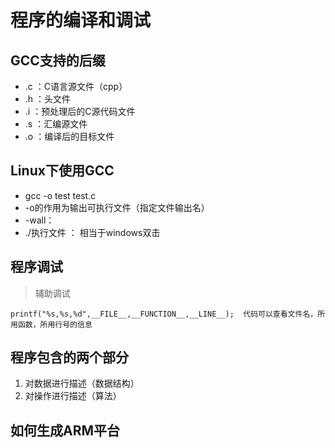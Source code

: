 # **程序的编译和调试**

## **GCC支持的后缀**
- .c ：C语言源文件（cpp）
- .h ：头文件
- .i ：预处理后的C源代码文件
- .s ：汇编源文件
- .o ：编译后的目标文件

## **Linux下使用GCC**
- gcc -o test test.c
- -o的作用为输出可执行文件（指定文件输出名）
- -wall：
- ./执行文件  ： 相当于windows双击

## **程序调试**
> 辅助调试  
```
printf("%s,%s,%d",__FILE__,__FUNCTION__,__LINE__);  代码可以查看文件名，所用函数，所用行号的信息
```

## **程序包含的两个部分**
1. 对数据进行描述（数据结构）
2. 对操作进行描述（算法）

## **如何生成ARM平台**
